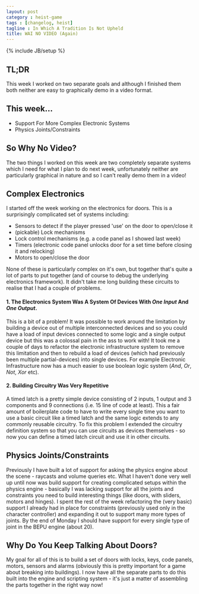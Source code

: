```yaml
---
layout: post
category : heist-game
tags : [changelog, heist]
tagline : In Which A Tradition Is Not Upheld
title: WAI NO VIDEO (Again)
---
```

{% include JB/setup %}


## TL;DR

This week I worked on two separate goals and although I finished them both neither are easy to graphically demo in a video format.

## This week...

- Support For More Complex Electronic Systems
- Physics Joints/Constraints

## So Why No Video?

The two things I worked on this week are two completely separate systems which I need for what I plan to do next week, unfortunately neither are particularly graphical in nature and so I can't really demo them in a video!

## Complex Electronics

I started off the week working on the electronics for doors. This is a surprisingly complicated set of systems including:

 - Sensors to detect if the player pressed 'use' on the door to open/close it
 - (pickable) Lock mechanisms
 - Lock control mechanisms (e.g. a code panel as I showed last week)
 - Timers (electronic code panel unlocks door for a set time before closing it and relocking)
 - Motors to open/close the door
 
None of these is particularly complex on it's own, but together that's quite a lot of parts to put together (and of course to debug the underlying electronics framework). It didn't take me long building these circuits to realise that I had a couple of problems.

#### 1. The Electronics System Was A System Of Devices With _One Input_ And _One Output_.

This is a bit of a problem! It was possible to work around the limitation by building a device out of multiple interconnected devices and so you could have a load of input devices connected to some logic and a single output device but this was a colossal pain in the ass to work with! It took me a couple of days to refactor the electronic infrastructure system to remove this limitation and then to rebuild a load of devices (which had previously been multiple partial-devices) into single devices. For example Electronic Infrastructure now has a much easier to use boolean logic system (_And_, _Or_, _Not_, _Xor_ etc).

#### 2. Building Circuitry Was Very Repetitive

A timed latch is a pretty simple device consisting of 2 inputs, 1 output and 3 components and 9 connections (i.e. 15 line of code at least). This a fair amount of boilerplate code to have to write every single time you want to use a basic circuit like a timed latch and the same logic extends to any commonly reusable circuitry. To fix this problem I extended the circuitry definition system so that you can use circuits as devices themselves - so now you can define a timed latch circuit and use it in other circuits.

## Physics Joints/Constraints

Previously I have built a lot of support for asking the physics engine about the scene - raycasts and volume queries etc. What I haven't done very well up until now was build support for creating complicated setups within the physics engine - basically I was lacking support for all the joints and constraints you need to build interesting things (like doors, with sliders, motors and hinges). I spent the rest of the week refactoring the (very basic) support I already had in place for constraints (previously used only in the character controller) and expanding it out to support many more types of joints. By the end of Monday I should have support for every single type of joint in the BEPU engine (about 20).

## Why Do You Keep Talking About Doors?

My goal for all of this is to build a set of doors with locks, keys, code panels, motors, sensors and alarms (obviously this is pretty important for a game about breaking into buildings). I now have all the separate parts to do this built into the engine and scripting system - it's just a matter of assembling the parts together in the right way now!